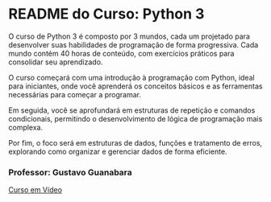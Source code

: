 # README do Curso: Python 3

O curso de Python 3 é composto por 3 mundos, cada um projetado para desenvolver suas habilidades de programação de forma progressiva. Cada mundo contém 40 horas de conteúdo, com exercícios práticos para consolidar seu aprendizado.

O curso começará com uma introdução à programação com Python, ideal para iniciantes, onde você aprenderá os conceitos básicos e as ferramentas necessárias para começar a programar.

Em seguida, você se aprofundará em estruturas de repetição e comandos condicionais, permitindo o desenvolvimento de lógica de programação mais complexa.

Por fim, o foco será em estruturas de dados, funções e tratamento de erros, explorando como organizar e gerenciar dados de forma eficiente.

### Professor: Gustavo Guanabara  
[Curso em Vídeo](https://www.cursoemvideo.com/)
